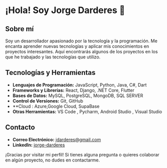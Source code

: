 # ¡Hola! Soy Jorge Darderes 👋

## Sobre mí

Soy un desarrollador apasionado por la tecnología y la programación. Me encanta aprender nuevas tecnologías y aplicar mis conocimientos en proyectos interesantes. Aquí encontrarás algunos de los proyectos en los que he trabajado y las tecnologías que utilizo.

## Tecnologías y Herramientas

- **Lenguajes de Programación:** JavaScript, Python, Java, C#, Dart
- **Frameworks y Librerías:** React, Django, .NET Core, Flutter 
- **Bases de Datos:** MySQL, PostgreSQL, MongoDB, SQL SERVER
- **Control de Versiones:** Git, GitHub
- **Cloud : Azure,Google Cloud, SupaBase
- **Otras Herramientas:** VS Code , Pycharm, Android Studio , Visual Studio 


## Contacto

- **Correo Electrónico:** [jdarderes@gmail.com](mailto:jdarderes@gmail.com)
- **LinkedIn:** [jorge-darderes]([https://www.linkedin.com/in/tu-perfil/](https://www.linkedin.com/in/jorge-darderes/))


¡Gracias por visitar mi perfil! Si tienes alguna pregunta o quieres colaborar en algún proyecto, no dudes en contactarme.
